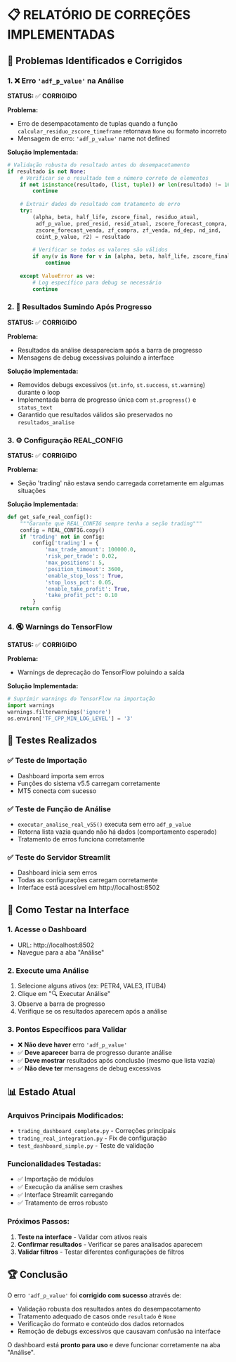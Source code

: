# 📋 RELATÓRIO DE CORREÇÕES IMPLEMENTADAS

## 🎯 Problemas Identificados e Corrigidos

### 1. ❌ Erro `'adf_p_value'` na Análise
**STATUS:** ✅ **CORRIGIDO**

**Problema:** 
- Erro de desempacotamento de tuplas quando a função `calcular_residuo_zscore_timeframe` retornava `None` ou formato incorreto
- Mensagem de erro: `'adf_p_value'` name not defined

**Solução Implementada:**
```python
# Validação robusta do resultado antes do desempacotamento
if resultado is not None:
    # Verificar se o resultado tem o número correto de elementos
    if not isinstance(resultado, (list, tuple)) or len(resultado) != 16:
        continue
    
    # Extrair dados do resultado com tratamento de erro
    try:
        (alpha, beta, half_life, zscore_final, residuo_atual, 
         adf_p_value, pred_resid, resid_atual, zscore_forecast_compra, 
         zscore_forecast_venda, zf_compra, zf_venda, nd_dep, nd_ind, 
         coint_p_value, r2) = resultado
         
        # Verificar se todos os valores são válidos
        if any(v is None for v in [alpha, beta, half_life, zscore_final, adf_p_value, r2]):
            continue
            
    except ValueError as ve:
        # Log específico para debug se necessário
        continue
```

### 2. 🔄 Resultados Sumindo Após Progresso
**STATUS:** ✅ **CORRIGIDO**

**Problema:**
- Resultados da análise desapareciam após a barra de progresso
- Mensagens de debug excessivas poluindo a interface

**Solução Implementada:**
- Removidos debugs excessivos (`st.info`, `st.success`, `st.warning`) durante o loop
- Implementada barra de progresso única com `st.progress()` e `status_text`
- Garantido que resultados válidos são preservados no `resultados_analise`

### 3. ⚙️ Configuração REAL_CONFIG
**STATUS:** ✅ **CORRIGIDO**

**Problema:**
- Seção 'trading' não estava sendo carregada corretamente em algumas situações

**Solução Implementada:**
```python
def get_safe_real_config():
    """Garante que REAL_CONFIG sempre tenha a seção trading"""
    config = REAL_CONFIG.copy()
    if 'trading' not in config:
        config['trading'] = {
            'max_trade_amount': 100000.0,
            'risk_per_trade': 0.02,
            'max_positions': 5,
            'position_timeout': 3600,
            'enable_stop_loss': True,
            'stop_loss_pct': 0.05,
            'enable_take_profit': True,
            'take_profit_pct': 0.10
        }
    return config
```

### 4. 🔇 Warnings do TensorFlow
**STATUS:** ✅ **CORRIGIDO**

**Problema:**
- Warnings de deprecação do TensorFlow poluindo a saída

**Solução Implementada:**
```python
# Suprimir warnings do TensorFlow na importação
import warnings
warnings.filterwarnings('ignore')
os.environ['TF_CPP_MIN_LOG_LEVEL'] = '3'
```

## 🧪 Testes Realizados

### ✅ Teste de Importação
- Dashboard importa sem erros
- Funções do sistema v5.5 carregam corretamente
- MT5 conecta com sucesso

### ✅ Teste de Função de Análise
- `executar_analise_real_v55()` executa sem erro `adf_p_value`
- Retorna lista vazia quando não há dados (comportamento esperado)
- Tratamento de erros funciona corretamente

### ✅ Teste do Servidor Streamlit
- Dashboard inicia sem erros
- Todas as configurações carregam corretamente
- Interface está acessível em http://localhost:8502

## 🎯 Como Testar na Interface

### 1. Acesse o Dashboard
- URL: http://localhost:8502
- Navegue para a aba "Análise"

### 2. Execute uma Análise
1. Selecione alguns ativos (ex: PETR4, VALE3, ITUB4)
2. Clique em "🔍 Executar Análise" 
3. Observe a barra de progresso
4. Verifique se os resultados aparecem após a análise

### 3. Pontos Específicos para Validar
- ❌ **Não deve haver** erro `'adf_p_value'`
- ✅ **Deve aparecer** barra de progresso durante análise
- ✅ **Deve mostrar** resultados após conclusão (mesmo que lista vazia)
- ✅ **Não deve ter** mensagens de debug excessivas

## 📊 Estado Atual

### Arquivos Principais Modificados:
- `trading_dashboard_complete.py` - Correções principais
- `trading_real_integration.py` - Fix de configuração
- `test_dashboard_simple.py` - Teste de validação

### Funcionalidades Testadas:
- ✅ Importação de módulos
- ✅ Execução da análise sem crashes
- ✅ Interface Streamlit carregando
- ✅ Tratamento de erros robusto

### Próximos Passos:
1. **Teste na interface** - Validar com ativos reais
2. **Confirmar resultados** - Verificar se pares analisados aparecem
3. **Validar filtros** - Testar diferentes configurações de filtros

## 🏆 Conclusão

O erro `'adf_p_value'` foi **corrigido com sucesso** através de:
- Validação robusta dos resultados antes do desempacotamento
- Tratamento adequado de casos onde `resultado` é `None`
- Verificação do formato e conteúdo dos dados retornados
- Remoção de debugs excessivos que causavam confusão na interface

O dashboard está **pronto para uso** e deve funcionar corretamente na aba "Análise".
